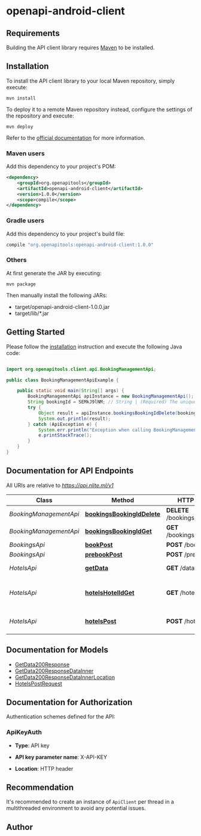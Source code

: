 # openapi-android-client

## Requirements

Building the API client library requires [Maven](https://maven.apache.org/) to be installed.

## Installation

To install the API client library to your local Maven repository, simply execute:

```shell
mvn install
```

To deploy it to a remote Maven repository instead, configure the settings of the repository and execute:

```shell
mvn deploy
```

Refer to the [official documentation](https://maven.apache.org/plugins/maven-deploy-plugin/usage.html) for more information.

### Maven users

Add this dependency to your project's POM:

```xml
<dependency>
    <groupId>org.openapitools</groupId>
    <artifactId>openapi-android-client</artifactId>
    <version>1.0.0</version>
    <scope>compile</scope>
</dependency>
```

### Gradle users

Add this dependency to your project's build file:

```groovy
compile "org.openapitools:openapi-android-client:1.0.0"
```

### Others

At first generate the JAR by executing:

    mvn package

Then manually install the following JARs:

- target/openapi-android-client-1.0.0.jar
- target/lib/\*.jar

## Getting Started

Please follow the [installation](#installation) instruction and execute the following Java code:

```java

import org.openapitools.client.api.BookingManagementApi;

public class BookingManagementApiExample {

    public static void main(String[] args) {
        BookingManagementApi apiInstance = new BookingManagementApi();
        String bookingId = SEMkJ9lNM; // String | (Required) The unique identifier of the booking you would like to update.
        try {
            Object result = apiInstance.bookingsBookingIdDelete(bookingId);
            System.out.println(result);
        } catch (ApiException e) {
            System.err.println("Exception when calling BookingManagementApi#bookingsBookingIdDelete");
            e.printStackTrace();
        }
    }
}

```

## Documentation for API Endpoints

All URIs are relative to _https://api.nlite.ml/v1_

| Class                  | Method                                                                              | HTTP request                     | Description                                      |
| ---------------------- | ----------------------------------------------------------------------------------- | -------------------------------- | ------------------------------------------------ |
| _BookingManagementApi_ | [**bookingsBookingIdDelete**](docs/BookingManagementApi.md#bookingsBookingIdDelete) | **DELETE** /bookings/{bookingId} | Cancel booking                                   |
| _BookingManagementApi_ | [**bookingsBookingIdGet**](docs/BookingManagementApi.md#bookingsBookingIdGet)       | **GET** /bookings/{bookingId}    | Retrieve booking                                 |
| _BookingsApi_          | [**bookPost**](docs/BookingsApi.md#bookPost)                                        | **POST** /book                   | Book                                             |
| _BookingsApi_          | [**prebookPost**](docs/BookingsApi.md#prebookPost)                                  | **POST** /prebook                | Prebook                                          |
| _HotelsApi_            | [**getData**](docs/HotelsApi.md#getData)                                            | **GET** /data                    | Search by Destination/Hotel                      |
| _HotelsApi_            | [**hotelsHotelIdGet**](docs/HotelsApi.md#hotelsHotelIdGet)                          | **GET** /hotels/{hotelId}        | Get Room Availability &amp; Rates for a Hotel ID |
| _HotelsApi_            | [**hotelsPost**](docs/HotelsApi.md#hotelsPost)                                      | **POST** /hotels                 | Get Minimum Price for Available Hotels           |

## Documentation for Models

- [GetData200Response](docs/GetData200Response.md)
- [GetData200ResponseDataInner](docs/GetData200ResponseDataInner.md)
- [GetData200ResponseDataInnerLocation](docs/GetData200ResponseDataInnerLocation.md)
- [HotelsPostRequest](docs/HotelsPostRequest.md)

## Documentation for Authorization

Authentication schemes defined for the API:

### ApiKeyAuth

- **Type**: API key

- **API key parameter name**: X-API-KEY
- **Location**: HTTP header

## Recommendation

It's recommended to create an instance of `ApiClient` per thread in a multithreaded environment to avoid any potential issues.

## Author
